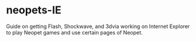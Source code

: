 # neopets-IE
Guide on getting Flash, Shockwave, and 3dvia working on Internet Explorer to play Neopet games and use certain pages of Neopet. 
